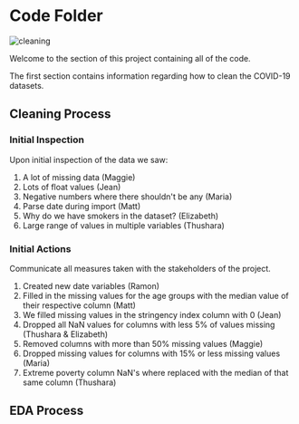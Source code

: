 # Code Folder

![cleaning](https://media-exp1.licdn.com/dms/image/C4D12AQHSzRO0liwLPQ/article-inline_image-shrink_1000_1488/0?e=1596067200&v=beta&t=k97-q1B4LZnChhnHqeLGpbFeGKCf6JaBmhVgoxvhHts)


Welcome to the section of this project containing all of the code.

The first section contains information regarding how to clean the COVID-19 datasets.

## Cleaning Process

### Initial Inspection

Upon initial inspection of the data we saw:

1. A lot of missing data (Maggie)
2. Lots of float values (Jean)
3. Negative numbers where there shouldn't be any (Maria)
4. Parse date during import (Matt)
5. Why do we have smokers in the dataset? (Elizabeth)
6. Large range of values in multiple variables (Thushara)

### Initial Actions

Communicate all measures taken with the stakeholders of the project.

1. Created new date variables (Ramon)
2. Filled in the missing values for the age groups with the median value of their respective column (Matt)
3. We filled missing values in the stringency index column with 0 (Jean)
4. Dropped all NaN values for columns with less 5% of values missing (Thushara & Elizabeth)
5. Removed columns with more than 50% missing values (Maggie)
6. Dropped missing values for columns with 15% or less missing values (Maria)
7. Extreme poverty column NaN's where replaced with the median of that same column (Thushara)


## EDA Process
